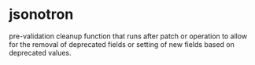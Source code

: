 jsonotron
=========
pre-validation cleanup function that runs after patch or operation
  to allow for the removal of deprecated fields or setting of new fields
  based on deprecated values.
